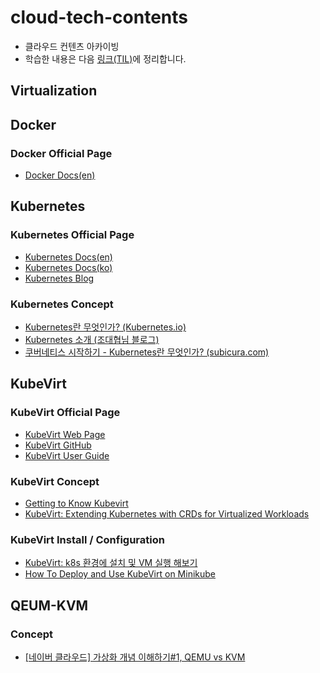 # cloud-tech-contents

- 클라우드 컨텐츠 아카이빙
- 학습한 내용은 다음 [링크(TIL)](https://til.sieumn.com/)에 정리합니다.

## Virtualization

## Docker

### Docker Official Page

- [Docker Docs(en)](https://docs.docker.com)

## Kubernetes

### Kubernetes Official Page

- [Kubernetes Docs(en)](https://kubernetes.io/docs/home/)
- [Kubernetes Docs(ko)](https://kubernetes.io/ko/docs/)
- [Kubernetes Blog](https://kubernetes.io/blog/)

### Kubernetes Concept

- [Kubernetes란 무엇인가? (Kubernetes.io)](https://kubernetes.io/ko/docs/concepts/overview/what-is-kubernetes/)
- [Kubernetes 소개 (조대협님 블로그)](https://bcho.tistory.com/1255)
- [쿠버네티스 시작하기 - Kubernetes란 무엇인가? (subicura.com)](https://subicura.com/2019/05/19/kubernetes-basic-1.html)

## KubeVirt

### KubeVirt Official Page

- [KubeVirt Web Page](https://kubevirt.io/)
- [KubeVirt GitHub](https://github.com/kubevirt/kubevirt)
- [KubeVirt User Guide](https://kubevirtlegacy.gitbook.io/user-guide/)

### KubeVirt Concept

- [Getting to Know Kubevirt](https://kubernetes.io/blog/2018/05/22/getting-to-know-kubevirt/)
- [KubeVirt: Extending Kubernetes with CRDs for Virtualized Workloads](https://kubernetes.io/blog/2018/07/27/kubevirt-extending-kubernetes-with-crds-for-virtualized-workloads/)

### KubeVirt Install / Configuration

- [KubeVirt: k8s 환경에 설치 및 VM 실행 해보기](https://yjwang.tistory.com/149)
- [How To Deploy and Use KubeVirt on Minikube](https://computingforgeeks.com/how-to-deploy-and-use-kubevirt-on-minikube/)

## QEUM-KVM

### Concept

- [[네이버 클라우드] 가상화 개념 이해하기#1, QEMU vs KVM](https://medium.com/naver-cloud-platform/네이버클라우드-기술-경험-가상화-개념-이해하기-1-qemu-vs-kvm-962113641799)